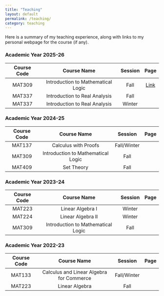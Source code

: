 ```yaml
---
title: "Teaching"
layout: default
permalink: /teaching/
category: teaching
---
```


Here is a summary of my teaching experience, along with links to my personal webpage for the course (if any).

### Academic Year 2025-26

|Course Code|     Course Name                                       | Session     |            Page        |
|:---------:|:-----------------------------------------------------:|:-----------:|:----------------------:|
|MAT309     |Introduction to Mathematical Logic                     |Fall         |<a href="/teaching/fall25-mat337">Link</a>|
|MAT337     |Introduction to Real Analysis                          |Fall         |                        |
|MAT337     |Introduction to Real Analysis                          |Winter       |                        |

### Academic Year 2024-25

|Course Code|     Course Name                                       | Session     |            Page        |
|:---------:|:-----------------------------------------------------:|:-----------:|:----------------------:|
|MAT137     |Calculus with Proofs                                   |Fall/Winter  |                        |
|MAT309     |Introduction to Mathematical Logic                     |Fall         |                        |
|MAT409     |Set Theory                                             |Fall         |                        |

### Academic Year 2023-24

|Course Code|     Course Name                                       | Session     |            Page        |
|:---------:|:-----------------------------------------------------:|:-----------:|:----------------------:|
|MAT223     |Linear Algebra I                                       |Winter       |                        |
|MAT224     |Linear Algebra II                                      |Winter       |                        |
|MAT309     |Introduction to Mathematical Logic                     |Fall         |                        |

### Academic Year 2022-23

|Course Code|     Course Name                                       | Session     |            Page        |
|:---------:|:-----------------------------------------------------:|:-----------:|:----------------------:|
|MAT133     |Calculus and Linear Algebra for Commerce               |Fall/Winter  |                        |
|MAT223     |Linear Algebra                                         |Fall         |                        |


